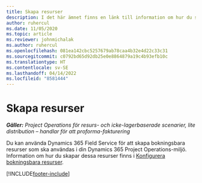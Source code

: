 ```yaml
---
title: Skapa resurser
description: I det här ämnet finns en länk till information om hur du skapar bokningsbara resurser.
author: ruhercul
ms.date: 11/05/2020
ms.topic: article
ms.reviewer: johnmichalak
ms.author: ruhercul
ms.openlocfilehash: 081ea142cbc5257679ab78caa4b32e4d22c33c31
ms.sourcegitcommit: c0792bd65d92db25e0e8864879a19c4b93efb10c
ms.translationtype: HT
ms.contentlocale: sv-SE
ms.lasthandoff: 04/14/2022
ms.locfileid: "8581444"
---
```

# <a name="create-resources"></a>Skapa resurser

_**Gäller:** Project Operations för resurs- och icke-lagerbaserade scenarier, lite distribution – handlar för att proforma-fakturering_

Du kan använda Dynamics 365 Field Service för att skapa bokningsbara resurser som ska användas i din Dynamics 365 Project Operations-miljö. Information om hur du skapar dessa resurser finns i [Konfigurera bokningsbara resurser](/dynamics365/field-service/set-up-bookable-resources).


[!INCLUDE[footer-include](../includes/footer-banner.md)]